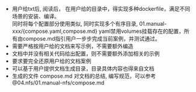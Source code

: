 - 用户给txt后, 阅读后， 在用户给的目录中，得实现多种dockerfile，满足不同场景的安装、编译。\
同时将每个配置部分使用类似, 同时实现多个有序目录,  01.manual-xxx/{compose.yaml,compose.md} yaml禁用volumes挂载存在的配置，所有由compose.md指引用户一步步完成当前案例，并测试通过。
- 需要严格按用户给的文档来写示例，不需要额外编造
- 文档中并没有相关代码给出配置，则不需要额外添加相关的示例
- 要求要完全还原用户给的文档案例
- 可以基于用户提供文档生成目录，目录具体内容也得来自文档
- 生成的文件 compose.md 对文档的总结, 编写规范，可以参考 @04.nfs/01.manual-nfs/compose.md